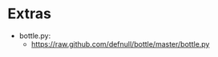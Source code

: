 Extras
==============================================================================

- bottle.py:
    - https://raw.github.com/defnull/bottle/master/bottle.py
